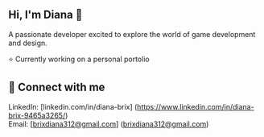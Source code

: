 ## Hi, I'm Diana 👋
A passionate developer excited to explore the world of game development and design.  

:star: Currently working on a personal portolio  
## :dizzy: Connect with me
LinkedIn: [linkedin.com/in/diana-brix] (https://www.linkedin.com/in/diana-brix-9465a3265/)  
Email: [brixdiana312@gmail.com] (brixdiana312@gmail.com)
<!--
**brix-diana/brix-diana** is a ✨ _special_ ✨ repository because its `README.md` (this file) appears on your GitHub profile.

Here are some ideas to get you started:

- 🔭 I’m currently working on ...
- 🌱 I’m currently learning ...
- 👯 I’m looking to collaborate on ...
- 🤔 I’m looking for help with ...
- 💬 Ask me about ...
- 📫 How to reach me: ...
- 😄 Pronouns: ...
- ⚡ Fun fact: ...
-->
